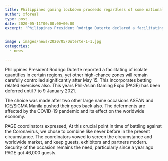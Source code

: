 ```yaml
---
title: Philippines gaming lockdown proceeds regardless of some national easing
author: xforeal 
type: post
date: 2020-05-11T00:00:00+00:00
excerpt: 'Philippines President Rodrigo Duterte declared a facilitating of isolate quantifies in certain territories, yet other high-hazard zones will remain carefully managed considerably after May 15 '


image : images/news/2020/05/Duterte-1-1.jpg
categories:
  - news

---
```

Philippines President Rodrigo Duterte reported a facilitating of isolate quantifies in certain regions, yet other high-chance zones will remain carefully controlled significantly after May 15. This incorporates betting related exercises also. This years Phil-Asian Gaming Expo (PAGE) has been deferred until 7 to 9 January 2021. 

The choice was made after two other large name occasions ASEAN and ICE/SiGMA Manila pushed their goes back also. The deferments are affected by the COVID-19 pandemic and its effect on the worldwide economy. 

PAGE coordinators expressed, At this crucial point in time of battling against the Coronavirus, we chose to combine like never before in the present circumstance. The coordinators vowed to screen the circumstance and worldwide market, and keep guests, exhibitors and partners modern. Security of the occasion remains the need, particularly since a year ago PAGE got 46,000 guests.